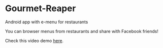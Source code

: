 # Gourmet-Reaper
Android app with e-menu for restaurants

You can browser menus from restaurants and share with Facebook friends!

Check this video demo [here](https://drive.google.com/file/d/0B-IsXJsXpeS1UUVEbWJ3RWhoY2c/view?usp=sharing).
